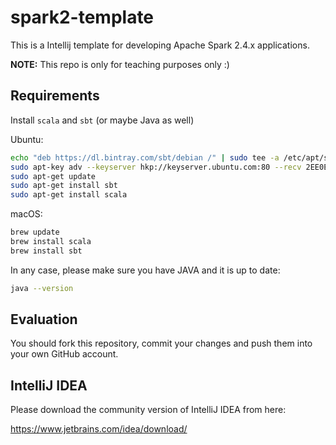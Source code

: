 # spark2-template

This is a Intellij template for developing Apache Spark 2.4.x applications.

**NOTE:** This repo is only for teaching purposes only :)

## Requirements

Install `scala` and `sbt` (or maybe Java as well)

Ubuntu:
```bash
echo "deb https://dl.bintray.com/sbt/debian /" | sudo tee -a /etc/apt/sources.list.d/sbt.list
sudo apt-key adv --keyserver hkp://keyserver.ubuntu.com:80 --recv 2EE0EA64E40A89B84B2DF73499E82A75642AC823
sudo apt-get update
sudo apt-get install sbt
sudo apt-get install scala
```

macOS:
```bash
brew update
brew install scala
brew install sbt
```

In any case, please make sure you have JAVA and it is up to date:

```bash
java --version
```


## Evaluation
You should fork this repository, commit your changes and push them into your own GitHub account.

## IntelliJ IDEA
Please download the community version of IntelliJ IDEA from here:

https://www.jetbrains.com/idea/download/

